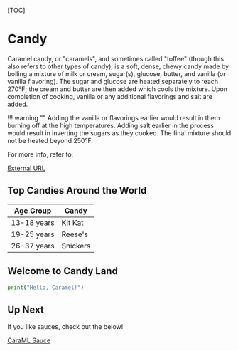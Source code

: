 [TOC]
<!-- confluence-page-id: 2907897885 -->
<!-- page-title: CaraML Candy -->
<!-- parent-page-title: CaraML Introduction -->
# Candy

Caramel candy, or "caramels", and sometimes called "toffee" (though this also refers to other types of candy), is a soft, dense, chewy candy made by boiling a mixture of milk or cream, sugar(s), glucose, butter, and vanilla (or vanilla flavoring). The sugar and glucose are heated separately to reach 270°F; the cream and butter are then added which cools the mixture. Upon completion of cooking, vanilla or any additional flavorings and salt are added.

!!! warning ""
	Adding the vanilla or flavorings earlier would result in them burning off at the high temperatures. Adding salt earlier in the process would result in inverting the sugars as they cooked. The final mixture should not be heated beyond 250°F.

For more info, refer to:

[External URL](https://en.wikipedia.org/wiki/Caramel)

## Top Candies Around the World

Age Group | Candy
--------- | ----
13-18 years | Kit Kat
19-25 years | Reese's
26-37 years | Snickers

## Welcome to Candy Land


```python
print("Hello, Caramel!")
```


## Up Next

If you like sauces, check out the below!

[CaraML Sauce](https://go-jek.atlassian.net/wiki/spaces/DSPTS/pages/2907832353)
